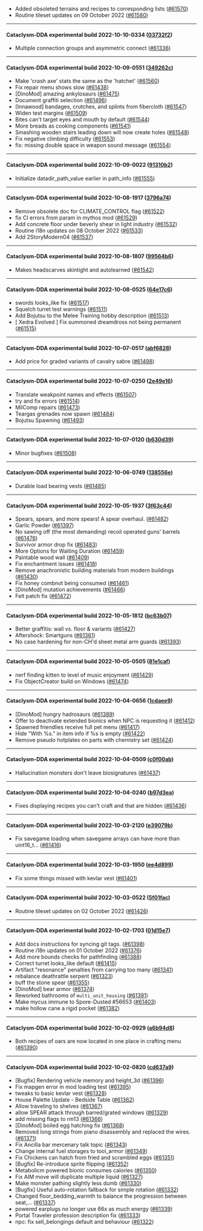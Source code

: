 * Added obsoleted terrains and recipes to corresponding lists ([#61570](https://github.com/CleverRaven/Cataclysm-DDA/pull/61570))
* Routine tileset updates on 09 October 2022 ([#61580](https://github.com/CleverRaven/Cataclysm-DDA/pull/61580))

---

#### Cataclysm-DDA experimental build 2022-10-10-0334 ([03732f2](https://github.com/CleverRaven/Cataclysm-DDA/releases/tag/cdda-experimental-2022-10-10-0334))

* Multiple connection groups and asymmetric connect ([#61336](https://github.com/CleverRaven/Cataclysm-DDA/pull/61336))

---

#### Cataclysm-DDA experimental build 2022-10-09-0551 ([349262c](https://github.com/CleverRaven/Cataclysm-DDA/releases/tag/cdda-experimental-2022-10-09-0551))

* Make 'crash axe' stats the same as the 'hatchet' ([#61560](https://github.com/CleverRaven/Cataclysm-DDA/pull/61560))
* Fix repair menu shows slow ([#61438](https://github.com/CleverRaven/Cataclysm-DDA/pull/61438))
* [DinoMod] amazing ankylosaurs ([#61475](https://github.com/CleverRaven/Cataclysm-DDA/pull/61475))
* Document graffiti selection ([#61496](https://github.com/CleverRaven/Cataclysm-DDA/pull/61496))
* [Innawood] bandages, crutches, and splints from fibercloth ([#61547](https://github.com/CleverRaven/Cataclysm-DDA/pull/61547))
* Widen test margins ([#61509](https://github.com/CleverRaven/Cataclysm-DDA/pull/61509))
* Bites can't target eyes and mouth by default ([#61544](https://github.com/CleverRaven/Cataclysm-DDA/pull/61544))
* More breads as cooking components ([#61541](https://github.com/CleverRaven/Cataclysm-DDA/pull/61541))
* Smashing wooden stairs leading down will now create holes ([#61548](https://github.com/CleverRaven/Cataclysm-DDA/pull/61548))
* Fix negative climbing difficulty ([#61553](https://github.com/CleverRaven/Cataclysm-DDA/pull/61553))
* fix: missing double space in weapon sound message ([#61554](https://github.com/CleverRaven/Cataclysm-DDA/pull/61554))

---

#### Cataclysm-DDA experimental build 2022-10-09-0022 ([91310b2](https://github.com/CleverRaven/Cataclysm-DDA/releases/tag/cdda-experimental-2022-10-09-0022))

* Initialize datadir_path_value earlier in path_info ([#61555](https://github.com/CleverRaven/Cataclysm-DDA/pull/61555))

---

#### Cataclysm-DDA experimental build 2022-10-08-1917 ([3796a74](https://github.com/CleverRaven/Cataclysm-DDA/releases/tag/cdda-experimental-2022-10-08-1917))

* Remove obsolete doc for CLIMATE_CONTROL flag ([#61522](https://github.com/CleverRaven/Cataclysm-DDA/pull/61522))
* fix CI errors from param in mythos mod ([#61529](https://github.com/CleverRaven/Cataclysm-DDA/pull/61529))
* Add concrete floor under beverly shear in light industry ([#61532](https://github.com/CleverRaven/Cataclysm-DDA/pull/61532))
* Routine i18n updates on 08 October 2022 ([#61533](https://github.com/CleverRaven/Cataclysm-DDA/pull/61533))
* Add 2StoryModern04 ([#61537](https://github.com/CleverRaven/Cataclysm-DDA/pull/61537))

---

#### Cataclysm-DDA experimental build 2022-10-08-1807 ([99564b6](https://github.com/CleverRaven/Cataclysm-DDA/releases/tag/cdda-experimental-2022-10-08-1807))

* Makes headscarves skintight and autolearned ([#61542](https://github.com/CleverRaven/Cataclysm-DDA/pull/61542))

---

#### Cataclysm-DDA experimental build 2022-10-08-0525 ([64e17c6](https://github.com/CleverRaven/Cataclysm-DDA/releases/tag/cdda-experimental-2022-10-08-0525))

* swords looks_like fix ([#61517](https://github.com/CleverRaven/Cataclysm-DDA/pull/61517))
* Squelch turret test warnings ([#61511](https://github.com/CleverRaven/Cataclysm-DDA/pull/61511))
* Add Bojutsu to the Melee Training hobby description ([#61513](https://github.com/CleverRaven/Cataclysm-DDA/pull/61513))
* [ Xedra Evolved ] Fix summoned dreamdross not being permanent ([#61515](https://github.com/CleverRaven/Cataclysm-DDA/pull/61515))

---

#### Cataclysm-DDA experimental build 2022-10-07-0517 ([abf6828](https://github.com/CleverRaven/Cataclysm-DDA/releases/tag/cdda-experimental-2022-10-07-0517))

* Add price for graded variants of cavalry sabre ([#61498](https://github.com/CleverRaven/Cataclysm-DDA/pull/61498))

---

#### Cataclysm-DDA experimental build 2022-10-07-0250 ([2e49e16](https://github.com/CleverRaven/Cataclysm-DDA/releases/tag/cdda-experimental-2022-10-07-0250))

* Translate weakpoint names and effects ([#61507](https://github.com/CleverRaven/Cataclysm-DDA/pull/61507))
* try and fix errors ([#61514](https://github.com/CleverRaven/Cataclysm-DDA/pull/61514))
* MilComp repairs ([#61473](https://github.com/CleverRaven/Cataclysm-DDA/pull/61473))
* Teargas grenades now spawn ([#61484](https://github.com/CleverRaven/Cataclysm-DDA/pull/61484))
* Bojutsu Spawning ([#61493](https://github.com/CleverRaven/Cataclysm-DDA/pull/61493))

---

#### Cataclysm-DDA experimental build 2022-10-07-0120 ([b630d39](https://github.com/CleverRaven/Cataclysm-DDA/releases/tag/cdda-experimental-2022-10-07-0120))

* Minor bugfixes ([#61508](https://github.com/CleverRaven/Cataclysm-DDA/pull/61508))

---

#### Cataclysm-DDA experimental build 2022-10-06-0749 ([138556e](https://github.com/CleverRaven/Cataclysm-DDA/releases/tag/cdda-experimental-2022-10-06-0749))

* Durable load bearing vests ([#61485](https://github.com/CleverRaven/Cataclysm-DDA/pull/61485))

---

#### Cataclysm-DDA experimental build 2022-10-05-1937 ([3f63c44](https://github.com/CleverRaven/Cataclysm-DDA/releases/tag/cdda-experimental-2022-10-05-1937))

* Spears, spears, and more spears! A spear overhaul. ([#61482](https://github.com/CleverRaven/Cataclysm-DDA/pull/61482))
* Garlic Powder ([#61397](https://github.com/CleverRaven/Cataclysm-DDA/pull/61397))
* No sawing off (the most demanding) recoil operated guns' barrels ([#61476](https://github.com/CleverRaven/Cataclysm-DDA/pull/61476))
* Survivor armor drop fix ([#61483](https://github.com/CleverRaven/Cataclysm-DDA/pull/61483))
* More Options for Waiting Duration ([#61459](https://github.com/CleverRaven/Cataclysm-DDA/pull/61459))
* Paintable wood wall ([#61409](https://github.com/CleverRaven/Cataclysm-DDA/pull/61409))
* Fix enchantment issues ([#61418](https://github.com/CleverRaven/Cataclysm-DDA/pull/61418))
* Remove anachronistic building materials from modern buildings ([#61430](https://github.com/CleverRaven/Cataclysm-DDA/pull/61430))
* Fix honey combnot being consumed ([#61461](https://github.com/CleverRaven/Cataclysm-DDA/pull/61461))
* [DinoMod] mutation achievements ([#61466](https://github.com/CleverRaven/Cataclysm-DDA/pull/61466))
* Felt patch fix ([#61472](https://github.com/CleverRaven/Cataclysm-DDA/pull/61472))

---

#### Cataclysm-DDA experimental build 2022-10-05-1812 ([bc63b07](https://github.com/CleverRaven/Cataclysm-DDA/releases/tag/cdda-experimental-2022-10-05-1812))

* Better graffitis: wall vs. floor & variants ([#61427](https://github.com/CleverRaven/Cataclysm-DDA/pull/61427))
* Aftershock: Smartguns ([#61361](https://github.com/CleverRaven/Cataclysm-DDA/pull/61361))
* No case hardening for non-CH'd sheet metal arm guards ([#61393](https://github.com/CleverRaven/Cataclysm-DDA/pull/61393))

---

#### Cataclysm-DDA experimental build 2022-10-05-0505 ([81e1caf](https://github.com/CleverRaven/Cataclysm-DDA/releases/tag/cdda-experimental-2022-10-05-0505))

* nerf finding kitten to level of music enjoyment ([#61429](https://github.com/CleverRaven/Cataclysm-DDA/pull/61429))
* Fix ObjectCreator build on Windows ([#61474](https://github.com/CleverRaven/Cataclysm-DDA/pull/61474))

---

#### Cataclysm-DDA experimental build 2022-10-04-0656 ([1cdaee9](https://github.com/CleverRaven/Cataclysm-DDA/releases/tag/cdda-experimental-2022-10-04-0656))

* [DinoMod] hungry hadrosaurs ([#61389](https://github.com/CleverRaven/Cataclysm-DDA/pull/61389))
* Offer to deactivate extended bionics when NPC is requesting it ([#61412](https://github.com/CleverRaven/Cataclysm-DDA/pull/61412))
* Spawned friendlies receive full pet menu ([#61417](https://github.com/CleverRaven/Cataclysm-DDA/pull/61417))
* Hide "With %s." in item info if %s is empty ([#61422](https://github.com/CleverRaven/Cataclysm-DDA/pull/61422))
* Remove pseudo hotplates on parts with chemistry set ([#61424](https://github.com/CleverRaven/Cataclysm-DDA/pull/61424))

---

#### Cataclysm-DDA experimental build 2022-10-04-0509 ([c0f00ab](https://github.com/CleverRaven/Cataclysm-DDA/releases/tag/cdda-experimental-2022-10-04-0509))

* Hallucination monsters don't leave biosignatures ([#61437](https://github.com/CleverRaven/Cataclysm-DDA/pull/61437))

---

#### Cataclysm-DDA experimental build 2022-10-04-0240 ([b97d3ea](https://github.com/CleverRaven/Cataclysm-DDA/releases/tag/cdda-experimental-2022-10-04-0240))

* Fixes displaying recipes you can't craft and that are hidden ([#61436](https://github.com/CleverRaven/Cataclysm-DDA/pull/61436))

---

#### Cataclysm-DDA experimental build 2022-10-03-2120 ([e39079b](https://github.com/CleverRaven/Cataclysm-DDA/releases/tag/cdda-experimental-2022-10-03-2120))

* Fix savegame loading when savegame arrays can have more than uint16_t… ([#61416](https://github.com/CleverRaven/Cataclysm-DDA/pull/61416))

---

#### Cataclysm-DDA experimental build 2022-10-03-1950 ([ee4d899](https://github.com/CleverRaven/Cataclysm-DDA/releases/tag/cdda-experimental-2022-10-03-1950))

* Fix some things missed with kevlar vest ([#61401](https://github.com/CleverRaven/Cataclysm-DDA/pull/61401))

---

#### Cataclysm-DDA experimental build 2022-10-03-0522 ([5f01fac](https://github.com/CleverRaven/Cataclysm-DDA/releases/tag/cdda-experimental-2022-10-03-0522))

* Routine tileset updates on 02 October 2022 ([#61426](https://github.com/CleverRaven/Cataclysm-DDA/pull/61426))

---

#### Cataclysm-DDA experimental build 2022-10-02-1703 ([01d15e7](https://github.com/CleverRaven/Cataclysm-DDA/releases/tag/cdda-experimental-2022-10-02-1703))

* Add docs instructions for syncing git tags. ([#61398](https://github.com/CleverRaven/Cataclysm-DDA/pull/61398))
* Routine i18n updates on 01 October 2022 ([#61376](https://github.com/CleverRaven/Cataclysm-DDA/pull/61376))
* Add more bounds checks for pathfinding ([#61388](https://github.com/CleverRaven/Cataclysm-DDA/pull/61388))
* Correct turret looks_like default ([#61415](https://github.com/CleverRaven/Cataclysm-DDA/pull/61415))
* Artifact "resonance" penalties from carrying too many ([#61341](https://github.com/CleverRaven/Cataclysm-DDA/pull/61341))
* rebalance deathrattle serpent ([#61323](https://github.com/CleverRaven/Cataclysm-DDA/pull/61323))
* buff the stone spear ([#61355](https://github.com/CleverRaven/Cataclysm-DDA/pull/61355))
* [DinoMod] bear armor ([#61374](https://github.com/CleverRaven/Cataclysm-DDA/pull/61374))
* Reworked bathrooms of `multi_unit_housing` ([#61391](https://github.com/CleverRaven/Cataclysm-DDA/pull/61391))
* Make mycus immune to Spore-Dusted #56653 ([#61403](https://github.com/CleverRaven/Cataclysm-DDA/pull/61403))
* make hollow cane a rigid pocket ([#61382](https://github.com/CleverRaven/Cataclysm-DDA/pull/61382))

---

#### Cataclysm-DDA experimental build 2022-10-02-0929 ([a6b94d8](https://github.com/CleverRaven/Cataclysm-DDA/releases/tag/cdda-experimental-2022-10-02-0929))

* Both recipes of oars are now located in one place in crafting menu ([#61390](https://github.com/CleverRaven/Cataclysm-DDA/pull/61390))

---

#### Cataclysm-DDA experimental build 2022-10-02-0820 ([cd637a9](https://github.com/CleverRaven/Cataclysm-DDA/releases/tag/cdda-experimental-2022-10-02-0820))

* [Bugfix] Rendering vehicle memory and height_3d ([#61396](https://github.com/CleverRaven/Cataclysm-DDA/pull/61396))
* Fix mapgen error in mod loading test ([#61395](https://github.com/CleverRaven/Cataclysm-DDA/pull/61395))
* tweaks to basic kevlar vest ([#61328](https://github.com/CleverRaven/Cataclysm-DDA/pull/61328))
* House Palette Update  - Bedside Table ([#61362](https://github.com/CleverRaven/Cataclysm-DDA/pull/61362))
* Allow traveling to shelves ([#61367](https://github.com/CleverRaven/Cataclysm-DDA/pull/61367))
* allow SPEAR attack through barred/grated windows ([#61329](https://github.com/CleverRaven/Cataclysm-DDA/pull/61329))
* add missing flags to rm13 ([#61366](https://github.com/CleverRaven/Cataclysm-DDA/pull/61366))
* [DinoMod] boiled egg hatching fix ([#61368](https://github.com/CleverRaven/Cataclysm-DDA/pull/61368))
* Removed long strings from piano disassembly and replaced the wires. ([#61371](https://github.com/CleverRaven/Cataclysm-DDA/pull/61371))
* Fix Ancilla bar mercenary talk topic ([#61343](https://github.com/CleverRaven/Cataclysm-DDA/pull/61343))
* Change internal fuel storages to tool_armor ([#61349](https://github.com/CleverRaven/Cataclysm-DDA/pull/61349))
* Fix Chickens can hatch from fried and scrambled eggs ([#61351](https://github.com/CleverRaven/Cataclysm-DDA/pull/61351))
* [Bugfix] Re-introduce sprite flipping ([#61352](https://github.com/CleverRaven/Cataclysm-DDA/pull/61352))
* Metabolicm powered bionic consumes calories ([#61350](https://github.com/CleverRaven/Cataclysm-DDA/pull/61350))
* Fix AIM move will duplicate multiple liquid ([#61327](https://github.com/CleverRaven/Cataclysm-DDA/pull/61327))
* Make monster pathing slightly less dumb ([#61330](https://github.com/CleverRaven/Cataclysm-DDA/pull/61330))
* [Bugfix] Useful auto-rotation fallback for simple rotation ([#61332](https://github.com/CleverRaven/Cataclysm-DDA/pull/61332))
* Changed floor_bedding_warmth to balance the progression between seat,… ([#61337](https://github.com/CleverRaven/Cataclysm-DDA/pull/61337))
* powered earplugs no longer use 66x as much energy ([#61339](https://github.com/CleverRaven/Cataclysm-DDA/pull/61339))
* Portal Traveler profession description fix ([#61333](https://github.com/CleverRaven/Cataclysm-DDA/pull/61333))
* npc: fix sell_belongings default and behaviour ([#61322](https://github.com/CleverRaven/Cataclysm-DDA/pull/61322))
